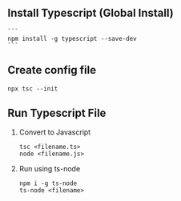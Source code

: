 ## Install Typescript (Global Install)
    ```
    npm install -g typescript --save-dev
    ```

## Create config file
  ```
  npx tsc --init
  ```

## Run Typescript File
1. Convert to Javascript 
    ```
    tsc <filename.ts>
    node <filename.js>
    ```
    
2. Run using ts-node
    ```
    npm i -g ts-node 
    ts-node <filename>
    ```
